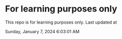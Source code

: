 # For learning purposes only
This repo is for learning purposes only.
Last updated at

Sunday, January 7, 2024 6:03:01 AM

